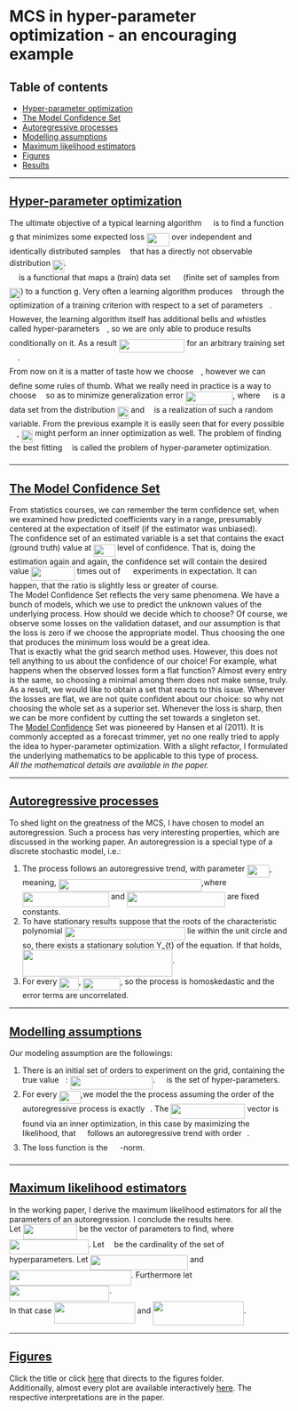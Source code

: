 # MCS in hyper-parameter optimization - an encouraging example

## Table of contents

* [Hyper-parameter optimization](#hyper-parameter-optimization)
* [The Model Confidence Set](#the-model-confidence-set)
* [Autoregressive processes](#autoregressive-processes)
* [Modelling assumptions](#modelling-assumptions)
* [Maximum likelihood estimators](#maximum-likelihood-estimators)
* [Figures](#figures)
* [Results](#results)
---

## [Hyper-parameter optimization](https://en.wikipedia.org/wiki/Hyperparameter_optimization)

The ultimate objective of a typical learning algorithm <img src="svgs/7651ba0e8e29ee7537841a819041a172.svg?invert_in_darkmode" align=middle width=13.12555859999999pt height=22.465723500000017pt/> is to find a function g that minimizes some expected loss
<img src="svgs/4ebc527357ad84ef102eae6f59aae243.svg?invert_in_darkmode" align=middle width=41.01552839999999pt height=24.65753399999998pt/> over independent and identically distributed samples <img src="svgs/332cc365a4987aacce0ead01b8bdcc0b.svg?invert_in_darkmode" align=middle width=9.39498779999999pt height=14.15524440000002pt/> that has a directly not observable distribution <img src="svgs/db64baa2c720cc025301b17b18cd2f3b.svg?invert_in_darkmode" align=middle width=20.37901634999999pt height=22.465723500000017pt/>.
<br>
<img src="svgs/7651ba0e8e29ee7537841a819041a172.svg?invert_in_darkmode" align=middle width=13.12555859999999pt height=22.465723500000017pt/> is a functional that maps a (train) data set <img src="svgs/cbfb1b2a33b28eab8a3e59464768e810.svg?invert_in_darkmode" align=middle width=14.908688849999992pt height=22.465723500000017pt/> (finite set of samples from <img src="svgs/db64baa2c720cc025301b17b18cd2f3b.svg?invert_in_darkmode" align=middle width=20.37901634999999pt height=22.465723500000017pt/>) to a function g.
Very often a learning algorithm produces <img src="svgs/3cf4fbd05970446973fc3d9fa3fe3c41.svg?invert_in_darkmode" align=middle width=8.430376349999989pt height=14.15524440000002pt/> through the optimization of a training criterion with respect to a set of parameters
<img src="svgs/27e556cf3caa0673ac49a8f0de3c73ca.svg?invert_in_darkmode" align=middle width=8.17352744999999pt height=22.831056599999986pt/>. However, the learning algorithm itself has additional bells and whistles called hyper-parameters <img src="svgs/fd8be73b54f5436a5cd2e73ba9b6bfa9.svg?invert_in_darkmode" align=middle width=9.58908224999999pt height=22.831056599999986pt/>,
so we are only able to produce results conditionally on it. As a result <img src="svgs/7ec65d83892a59b9f70290cdb4b7cccd.svg?invert_in_darkmode" align=middle width=118.16335739999998pt height=24.65753399999998pt/> for an arbitrary
training set <img src="svgs/cbfb1b2a33b28eab8a3e59464768e810.svg?invert_in_darkmode" align=middle width=14.908688849999992pt height=22.465723500000017pt/>.
<br>
From now on it is a matter of taste how we choose <img src="svgs/fd8be73b54f5436a5cd2e73ba9b6bfa9.svg?invert_in_darkmode" align=middle width=9.58908224999999pt height=22.831056599999986pt/>, however we can define some rules of thumb. What we really need in
practice is a way to choose <img src="svgs/fd8be73b54f5436a5cd2e73ba9b6bfa9.svg?invert_in_darkmode" align=middle width=9.58908224999999pt height=22.831056599999986pt/> so as to minimize generalization error <img src="svgs/9202c931880bf0ea6b6d511883df3423.svg?invert_in_darkmode" align=middle width=85.38434354999998pt height=24.65753399999998pt/>,
where <img src="svgs/cbfb1b2a33b28eab8a3e59464768e810.svg?invert_in_darkmode" align=middle width=14.908688849999992pt height=22.465723500000017pt/> is a data set from the distribution <img src="svgs/db64baa2c720cc025301b17b18cd2f3b.svg?invert_in_darkmode" align=middle width=20.37901634999999pt height=22.465723500000017pt/> and <img src="svgs/332cc365a4987aacce0ead01b8bdcc0b.svg?invert_in_darkmode" align=middle width=9.39498779999999pt height=14.15524440000002pt/> is a realization of such a random variable. From the previous example
it is easily seen that for every possible <img src="svgs/fd8be73b54f5436a5cd2e73ba9b6bfa9.svg?invert_in_darkmode" align=middle width=9.58908224999999pt height=22.831056599999986pt/> , <img src="svgs/d27471ed880eb3004e845538e7587928.svg?invert_in_darkmode" align=middle width=20.922410849999988pt height=22.465723500000017pt/> might perform an inner optimization as well.
The problem of finding the best fitting <img src="svgs/fd8be73b54f5436a5cd2e73ba9b6bfa9.svg?invert_in_darkmode" align=middle width=9.58908224999999pt height=22.831056599999986pt/> is called the problem of hyper-parameter optimization.

---
## [The Model Confidence Set](https://onlinelibrary.wiley.com/doi/abs/10.3982/ECTA5771)
From statistics courses, we can remember the term confidence set, when we examined how predicted coefficients vary in a range, presumably centered at the expectation of itself (if the estimator was unbiased). <br>
The confidence set of an estimated variable is a set that contains the exact (ground truth) value at <img src="svgs/900d920909b4893be83c15f105c8ae1c.svg?invert_in_darkmode" align=middle width=38.88690464999999pt height=21.18721440000001pt/> level of confidence. That is, doing the estimation again and again, the confidence set will contain the desired value <img src="svgs/491e875b4a4bb3841311497d528e1332.svg?invert_in_darkmode" align=middle width=78.54428174999998pt height=24.65753399999998pt/> times out of <img src="svgs/f9c4988898e7f532b9f826a75014ed3c.svg?invert_in_darkmode" align=middle width=14.99998994999999pt height=22.465723500000017pt/> experiments in expectation. It can happen, that the ratio is slightly less or greater of course.
<br>
The Model Confidence Set reflects the very same phenomena. We have a bunch of models, which we use to predict the unknown values of the underlying process. How should we decide which to choose? Of course, we observe some losses on the validation dataset, and our assumption is that the loss is zero if we choose the appropriate model. Thus choosing the one that produces the minimum loss would be a great idea.
<br>
That is exactly what the grid search method uses. However, this does not tell anything to us about the confidence of our choice! For example, what happens when the observed losses form a flat function? Almost every entry is the same, so choosing a minimal among them does not make sense, truly.
<br>
As a result, we would like to obtain a set that reacts to this issue. Whenever the losses are flat, we are not quite confident about our choice: so why not choosing the whole set as a superior set. Whenever the loss is sharp, then we can be more confident by cutting the set towards a singleton set.
<br>
The [Model Confidence](https://onlinelibrary.wiley.com/doi/abs/10.3982/ECTA5771) Set was pioneered by Hansen et al (2011). It is commonly accepted as a forecast trimmer, yet no one really tried to apply the idea to hyper-parameter optimization. With a slight refactor, I formulated the underlying mathematics to be applicable to this type of process.
<br>
*All the mathematical details are available in the paper.*

---
## [Autoregressive processes](https://en.wikipedia.org/wiki/Autoregressive_model)

To shed light on the greatness of the MCS, I have chosen to model an autoregression. Such a process has very interesting properties, which are
discussed in the working paper.
An autoregression is a special type of a discrete stochastic model, i.e.:
1. The process follows an autoregressive trend, with parameter <img src="svgs/11e61a359d52e3bfa3ec5181155ae86a.svg?invert_in_darkmode" align=middle width=40.233883799999994pt height=22.648391699999998pt/>, meaning, <img src="svgs/d234ba5ba657a1cc39a47519278e0836.svg?invert_in_darkmode" align=middle width=258.10724939999994pt height=22.831056599999986pt/>,where <img src="svgs/0873212143ac1e5a70429ffaf2a064b3.svg?invert_in_darkmode" align=middle width=155.77262249999998pt height=26.76175259999998pt/> and <img src="svgs/f124b6dc8c466a019ebc0074531368e0.svg?invert_in_darkmode" align=middle width=176.87873609999997pt height=26.76175259999998pt/> are fixed constants.
2. To have stationary results suppose that the roots of the characteristic polynomial <img src="svgs/377c0952351dc741fc3b9e4ee16ab167.svg?invert_in_darkmode" align=middle width=217.42239419999996pt height=24.65753399999998pt/> lie within the unit circle and so, there exists a stationary solution Y_{t} of the equation. If that holds, <img src="svgs/b1aa42c312b171936c1c367a558ffd06.svg?invert_in_darkmode" align=middle width=270.63248684999996pt height=47.67709980000001pt/>.
3. For every <img src="svgs/d1a177d007705974655aecd1ffe42d4c.svg?invert_in_darkmode" align=middle width=35.29127414999999pt height=22.831056599999986pt/>, <img src="svgs/2051930497302ad0342da3215a011b9b.svg?invert_in_darkmode" align=middle width=66.83976419999999pt height=22.648391699999998pt/>, so the process is homoskedastic and the error terms are uncorrelated.
---

## [Modelling assumptions]()
Our modeling assumption are the followings:
1. There is an initial set of orders to experiment on the grid, containing the true value <img src="svgs/2ec6e630f199f589a2402fdf3e0289d5.svg?invert_in_darkmode" align=middle width=8.270567249999992pt height=14.15524440000002pt/>: <img src="svgs/a928308a1aa07e4be1b664615ae8405e.svg?invert_in_darkmode" align=middle width=149.2844496pt height=24.65753399999998pt/>. <img src="svgs/03c54486f0c18b8e265a9c922d83ad33.svg?invert_in_darkmode" align=middle width=12.78544904999999pt height=22.465723500000017pt/> is the set of hyper-parameters.
2. For every <img src="svgs/ec46dcb4a9298f51e7144dcb01eb8483.svg?invert_in_darkmode" align=middle width=38.53981394999999pt height=22.465723500000017pt/>,we model the the process assuming the order of the autoregressive process is exactly <img src="svgs/77a3b857d53fb44e33b53e4c8b68351a.svg?invert_in_darkmode" align=middle width=5.663225699999989pt height=21.68300969999999pt/>. The <img src="svgs/617ed95c38080f78ef0676365c36582f.svg?invert_in_darkmode" align=middle width=133.83051659999998pt height=27.6567522pt/> vector is found via an inner optimization, in this case by maximizing the likelihood, that <img src="svgs/91aac9730317276af725abd8cef04ca9.svg?invert_in_darkmode" align=middle width=13.19638649999999pt height=22.465723500000017pt/> follows an autoregressive trend with order <img src="svgs/77a3b857d53fb44e33b53e4c8b68351a.svg?invert_in_darkmode" align=middle width=5.663225699999989pt height=21.68300969999999pt/>.
3. The loss function is the <img src="svgs/394a677fe2755b93c575dfb3eeb8c276.svg?invert_in_darkmode" align=middle width=17.73978854999999pt height=22.465723500000017pt/>-norm.

---

## [Maximum likelihood estimators]()

In the working paper, I derive the maximum likelihood estimators for all the parameters of an autoregression.
I conclude the results here. <br>
Let <img src="svgs/7c731ec0dbeddc962abc9c743c64fbbf.svg?invert_in_darkmode" align=middle width=97.35703724999999pt height=27.6567522pt/> be the vector of parameters to find, where <img src="svgs/82416777084f3ab0ab11c1de26de5ea9.svg?invert_in_darkmode" align=middle width=142.69927814999997pt height=27.6567522pt/>.
Let <img src="svgs/55a049b8f161ae7cfeb0197d75aff967.svg?invert_in_darkmode" align=middle width=9.86687624999999pt height=14.15524440000002pt/> be the cardinality of the set of hyperparameters. Let <img src="svgs/c412b371cf52c0a890baf7d01bfc506d.svg?invert_in_darkmode" align=middle width=175.82162399999999pt height=27.6567522pt/> and <img src="svgs/058501d883680bef9b6d430b1778e0aa.svg?invert_in_darkmode" align=middle width=219.78238094999995pt height=27.6567522pt/>. Furthermore let <img src="svgs/18af9f618583576c228a72d9712da005.svg?invert_in_darkmode" align=middle width=180.37616849999998pt height=27.6567522pt/>.
<br>
In that case <img src="svgs/d1bc722dfb2752bd7fd4aebcce4e2d22.svg?invert_in_darkmode" align=middle width=145.88814735pt height=38.245416pt/> and <img src="svgs/9a4564bc719354a8852c5724dc27df22.svg?invert_in_darkmode" align=middle width=163.7911341pt height=43.0457412pt/>.


---

## [Figures](https://github.com/kujbika/MCS_in_hyperparam_optim_APPENDIX/tree/master/R/MCS_Autoregression/Figures)

Click the title or click [here](https://github.com/kujbika/MCS_in_hyperparam_optim_APPENDIX/tree/master/R/MCS_Autoregression/Figures) that directs to the figures folder.
<br>
Additionally, almost every plot are available interactively [here](https://rpubs.com/kujbika). The respective interpretations are in the paper.
